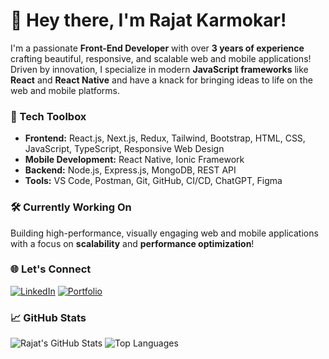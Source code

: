 # 👋 Hey there, I'm Rajat Karmokar!

I'm a passionate **Front-End Developer** with over **3 years of experience** crafting beautiful, responsive, and scalable web and mobile applications! Driven by innovation, I specialize in modern **JavaScript frameworks** like **React** and **React Native** and have a knack for bringing ideas to life on the web and mobile platforms.

### 🚀 Tech Toolbox
- **Frontend:** React.js, Next.js, Redux, Tailwind, Bootstrap, HTML, CSS, JavaScript, TypeScript, Responsive Web Design
- **Mobile Development:** React Native, Ionic Framework
- **Backend:** Node.js, Express.js, MongoDB, REST API
- **Tools:** VS Code, Postman, Git, GitHub, CI/CD, ChatGPT, Figma

### 🛠️ Currently Working On
Building high-performance, visually engaging web and mobile applications with a focus on **scalability** and **performance optimization**!

### 🌐 Let's Connect
[![LinkedIn](https://img.shields.io/badge/LinkedIn-000000?style=for-the-badge&logo=linkedin&logoColor=0A66C2)](https://www.linkedin.com/in/rajat-karmokar-20a462221)
[![Portfolio](https://img.shields.io/badge/Portfolio-000000?style=for-the-badge&logo=github&logoColor=white)](https://rajatkarmokar2.github.io/portfolio)

### 📈 GitHub Stats

![Rajat's GitHub Stats](https://github-readme-stats.vercel.app/api?username=rajatkarmokar2&show_icons=true&theme=tokyonight)
![Top Languages](https://github-readme-stats.vercel.app/api/top-langs/?username=rajatkarmokar2&layout=compact&theme=tokyonight)
